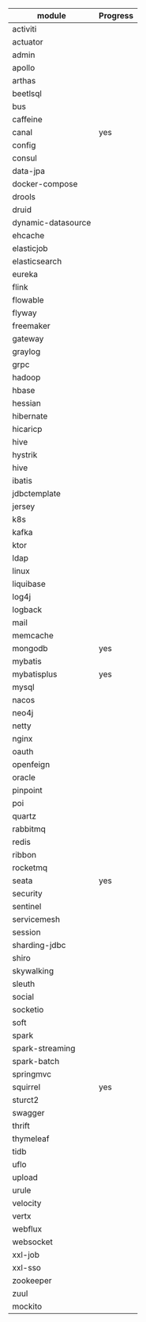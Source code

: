 
| module             | Progress   |
|--------------------|:-----------|
| activiti           |            |
| actuator           |            | 
| admin              |            | 
| apollo             |            | 
| arthas             |            | 
| beetlsql           |            | 
| bus                |            | 
| caffeine           |            | 
| canal              | yes        | 
| config             |            | 
| consul             |            | 
| data-jpa           |            | 
| docker-compose     |            | 
| drools             |            | 
| druid              |            | 
| dynamic-datasource |            | 
| ehcache            |            | 
| elasticjob         |            | 
| elasticsearch      |            | 
| eureka             |            | 
| flink              |            | 
| flowable           |            | 
| flyway             |            | 
| freemaker          |            | 
| gateway            |            | 
| graylog            |            | 
| grpc               |            |
| hadoop             |            |
| hbase              |            |
| hessian            |            |
| hibernate          |            |
| hicaricp           |            |
| hive               |            |
| hystrik            |            |
| hive               |            |
| ibatis             |            |
| jdbctemplate       |            |
| jersey             |            |
| k8s                |            |
| kafka              |            |
| ktor               |            |
| ldap               |            |
| linux              |            |
| liquibase          |            |
| log4j              |            |
| logback            |            |
| mail               |            |
| memcache           |            |
| mongodb            | yes        |
| mybatis            |            |
| mybatisplus        | yes        |
| mysql              |            |
| nacos              |            |
| neo4j              |            |
| netty              |            |
| nginx              |            |
| oauth              |            |
| openfeign          |            |
| oracle             |            |
| pinpoint           |            |
| poi                |            |
| quartz             |            |
| rabbitmq           |            |
| redis              |            |
| ribbon             |            |
| rocketmq           |            |
| seata              | yes        |
| security           |            |
| sentinel           |            |
| servicemesh        |            |
| session            |            |
| sharding-jdbc      |            |
| shiro              |            |
| skywalking         |            |
| sleuth             |            |
| social             |            |
| socketio           |            |
| soft               |            |
| spark              |            |
| spark-streaming    |            |
| spark-batch        |            |
| springmvc          |            |
| squirrel           | yes        |
| sturct2            |            |
| swagger            |            |
| thrift             |            |
| thymeleaf          |            |
| tidb               |            |
| uflo               |            |
| upload             |            |
| urule              |            |
| velocity           |            |
| vertx              |            |
| webflux            |            |
| websocket          |            |
| xxl-job            |            |
| xxl-sso            |            |
| zookeeper          |            |
| zuul               |            |
| mockito            |            |


[comment]: <> (|   |  |)
